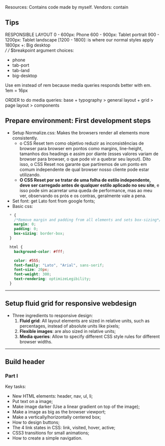 Resources: Contains code made by myself.
Vendors: contain

## Tips

RESPONSIBLE LAYOUT
0 - 600px:      Phone
600 - 900px:    Tablet portrait
900 - 1200px:   Tablet landscape
[1200 - 1800]:  is where our normal styles apply
1800px +:       Big desktop    
*/
/* $breakpoint argument choices:
- phone
- tab-port
- tab-land
- big-desktop

Use em instead of rem because media queries responds better with em.
1em = 16px

ORDER to do media queries: base + typography > general layout + grid > page layout > components

## Prepare environment: First development steps 

  - Setup Normalize.css: Makes the browsers render all elements more consistently. 
    - o CSS Reset tem como objetivo reduzir as inconsistências de browser para browser em pontos como margins, line-height, tamanhos dos headings e assim por diante (esses valores variam de browser para browser, o que pode vir a quebrar seu layout). Dito isso, o CSS Reset nos garante que partiremos de um ponto em comum independente de qual browser nosso cliente pode estar utilizando.
    - **O CSS Reset por se tratar de uma folha de estilo independente, deve ser carregado antes de qualquer estilo aplicado no seu site**, e isso pode sim acarretar uma queda de performance, mas ao meu ver, observando os prós e os contras, geralmente vale a pena.
  - Set font: get Lato font from google fonts;
  - Basic css:
  ```css
    * {
      /*Remove margin and padding from all elements and sets box-sizing*/
      margin: 0;
      padding: 0;
      box-sizing: border-box;
    }

    html {
      background-color: #fff;

      color: #555;
      font-family: "Lato", "Arial", sans-serif;
      font-size: 20px;
      font-weight: 300;
      text-rendering: optimizeLegibility;
    }
  
  ```
    
-----------------------------------------------------

## Setup fluid grid for responsive webdesign
  
- Three ingredients to responsive design:
  1. **Fluid grid**: All layout elements are sized in relative units, such as percentages, instead of absolute units like pixels;
  2. **Flexible images**: are also sized in relative units;
  3. **Media queries**: Allow to specify different CSS style rules for different browser widths.

-----------------------------------------------------

## Build header

### Part I
Key tasks:
  - New HTML elements: header, nav, ul, li;
  - Put text on a  image;
  - Make image darker (Use a linear gradient on top of the image);
  - Make a image as big as the browser viewport;
  - Make a vertically/horizontally centered box;
  - How to design buttons;
  - The 4 link states in CSS: link, visited, hover, active;
  - CSS3 transitions for small animations;
  - How to create a simple navigation.
  
 